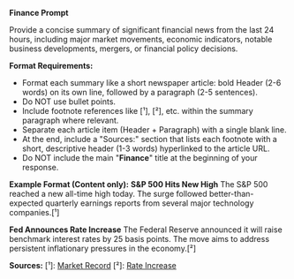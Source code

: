 **Finance Prompt**

Provide a concise summary of significant financial news from the last 24 hours, including major market movements, economic indicators, notable business developments, mergers, or financial policy decisions.

**Format Requirements:**
- Format each summary like a short newspaper article: bold Header (2-6 words) on its own line, followed by a paragraph (2-5 sentences).
- Do NOT use bullet points.
- Include footnote references like [¹], [²], etc. within the summary paragraph where relevant.
- Separate each article item (Header + Paragraph) with a single blank line.
- At the end, include a "Sources:" section that lists each footnote with a short, descriptive header (1-3 words) hyperlinked to the article URL.
- Do NOT include the main "**Finance**" title at the beginning of your response.

**Example Format (Content only):**
**S&P 500 Hits New High**
The S&P 500 reached a new all-time high today. The surge followed better-than-expected quarterly earnings reports from several major technology companies.[¹]

**Fed Announces Rate Increase**
The Federal Reserve announced it will raise benchmark interest rates by 25 basis points. The move aims to address persistent inflationary pressures in the economy.[²]

**Sources:**
[¹]: [Market Record](http://example.com/sp500-record)
[²]: [Rate Increase](http://example.com/fed-rate-hike) 